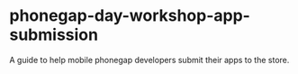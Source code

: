 # phonegap-day-workshop-app-submission
A guide to help mobile phonegap developers submit their apps to the store. 
